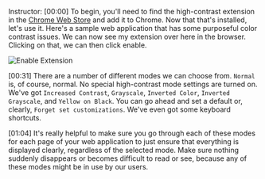 Instructor: [00:00] To begin, you'll need to find the high-contrast extension in the [Chrome Web Store](https://chrome.google.com/webstore/detail/high-contrast/djcfdncoelnlbldjfhinnjlhdjlikmph) and add it to Chrome. Now that that's installed, let's use it. Here's a sample web application that has some purposeful color contrast issues. We can now see my extension over here in the browser. Clicking on that, we can then click enable.

![Enable Extension](https://res.cloudinary.com/dg3gyk0gu/image/upload/v1576592891/transcript-images/05-extension.jpg)

[00:31] There are a number of different modes we can choose from. `Normal` is, of course, normal. No special high-contrast mode settings are turned on. We've got `Increased Contrast`, `Grayscale`, `Inverted Color`, `Inverted Grayscale`, and `Yellow on Black`. You can go ahead and set a default or, clearly, `Forget set customizations`. We've even got some keyboard shortcuts.

[01:04] It's really helpful to make sure you go through each of these modes for each page of your web application to just ensure that everything is displayed clearly, regardless of the selected mode. Make sure nothing suddenly disappears or becomes difficult to read or see, because any of these modes might be in use by our users.
